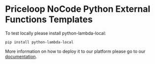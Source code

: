 # Priceloop NoCode Python External Functions Templates

To test locally please install python-lambda-local:

```
pip install python-lambda-local
```

More information on how to deploy it to our platform please go to our [documentation](https://priceloopai.notion.site/External-Functions-f78d153ab7b94a5f8a2f2cc5baa5e9d3).
